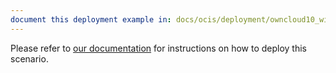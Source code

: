 ```yaml
---
document this deployment example in: docs/ocis/deployment/owncloud10_with_oc_web.md
---
```


Please refer to [our documentation](https://owncloud.dev/ocis/deployment/owncloud10_with_oc_web/)
for instructions on how to deploy this scenario.

